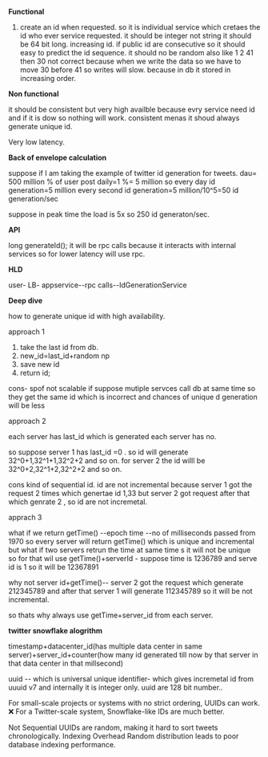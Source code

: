 **Functional**

1) create an id when requested. so it is individual service which cretaes the id who ever service requested.
   it should be integer not string
   it should be 64 bit long. 
   increasing id.  if public id are consecutive so it should easy to predict the id sequence.
   it should no be random also like 1 2 41 then 30 not correct because when we write the data so we have to move 30 before 41 so writes will slow.
   because in db it stored in increasing order.

**Non functional**

it should be consistent but very high availble because evry service need id and if it is dow so nothing will work.
consistent menas it shoud always generate unique id.

Very low latency.

**Back of envelope calculation**

suppose if I am taking the example of twitter id generation for tweets.
dau= 500 million
% of user post daily=1 %= 5 million
so every day id generation=5 million
every second id generation=5 million/10^5=50 id generation/sec

suppose in peak time the load is 5x so 250 id generaton/sec.

**API**

long generateId();
it will be rpc calls because it interacts with internal services so for lower latency will use rpc.

**HLD**

user- LB- appservice--rpc calls--IdGenerationService

**Deep dive**

how to generate unique id with high availability.

approach 1

1) take the last id from db.
2) new_id=last_id+random np
3) save new id
4) return id;

cons- spof
      not scalable if suppose mutiple servces call db at same time so they get the same id which is incorrect and chances of unique d generation will be less

approach 2

each server has last_id which is generated
each server has no.

so suppose server 1 has last_id =0 . so id will generate 32^0+1,32^1+1,32^2+2 and so on.
for server 2 the id willl be 32^0+2,32^1+2,32^2+2 and so on.

cons
kind of sequential id.
id are not incremental because server 1 got the request 2 times which genertae id 1,33 but server 2 got request after that which genrate 2 , so id are not incremetal.


apprach 3

what if we return getTime() --epoch time --no of milliseconds passed from 1970 
so every server will return getTime() which is unique and incremental but what if two servers retrun the time at same time s it will not be unique
so for that wil use getTime()+serverId - suppose time is 1236789 and serve id is 1 so it will be 12367891

why not server id+getTime()-- server 2 got the request which generate 212345789 and after that server 1 will generate 112345789 so it will be not incremental.

so thats why always use getTime+server_id from each server.

**twitter snowflake alogrithm**

timestamp+datacenter_id(has multiple data center in same server)+server_id+counter(how many id generated till now by that server in that data center in that millsecond)

uuid -- which is universal unique identifier- which gives incremetal id from uuuid v7 and internally it is integer only.
uuid are 128 bit number..

For small-scale projects or systems with no strict ordering, UUIDs can work.
❌ For a Twitter-scale system, Snowflake-like IDs are much better.

Not Sequential	UUIDs are random, making it hard to sort tweets chronologically.
Indexing Overhead	Random distribution leads to poor database indexing performance.




